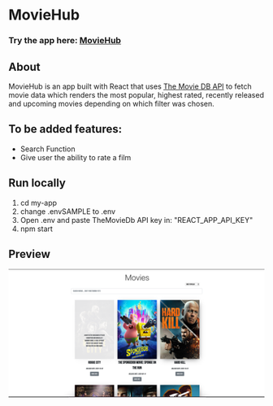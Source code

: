 # MovieHub

### Try the app here: [MovieHub](https://russtelen-moviehub.netlify.app/)

## About

MovieHub is an app built with React that uses [The Movie DB API](https://developers.themoviedb.org) to fetch movie data which renders the most popular, highest rated, recently released and upcoming movies depending on which filter was chosen.

## To be added features:

- Search Function
- Give user the ability to rate a film

## Run locally

1. cd my-app
2. change .envSAMPLE to .env
3. Open .env and paste TheMovieDb API key in: "REACT_APP_API_KEY"
4. npm start

## Preview

![Movie Hub Preview](./my-app/src/images/moviehubpreview.png)
